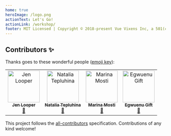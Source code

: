 ```yaml
---
home: true
heroImage: /logo.png
actionText: Let's Go!
actionLink: /workshop/
footer: MIT Licensed | Copyright © 2018-present Vue Vixens Inc, a 501(c)(3) public charity
---
```


## Contributors ✨

Thanks goes to these wonderful people ([emoji key](https://allcontributors.org/docs/en/emoji-key)):

<!-- ALL-CONTRIBUTORS-LIST:START - Do not remove or modify this section -->
<!-- prettier-ignore-start -->
<!-- markdownlint-disable -->
<table>
  <tr>
    <td align="center"><a href="http://www.jenlooper.com"><img src="https://avatars2.githubusercontent.com/u/1450004?v=4" width="100px;" alt="Jen Looper"/><br /><sub><b>Jen Looper</b></sub></a><br /><a href="https://github.com/Vue Vixens, Inc./Vue Vixens Workshops/commits?author=jlooper" title="Documentation">📖</a></td>
    <td align="center"><a href="https://twitter.com/N_Tepluhina"><img src="https://avatars0.githubusercontent.com/u/18719025?v=4" width="100px;" alt="Natalia Tepluhina"/><br /><sub><b>Natalia Tepluhina</b></sub></a><br /><a href="https://github.com/Vue Vixens, Inc./Vue Vixens Workshops/commits?author=NataliaTepluhina" title="Documentation">📖</a></td>
    <td align="center"><a href="https://github.com/marina-mosti"><img src="https://avatars0.githubusercontent.com/u/14843771?v=4" width="100px;" alt="Marina Mosti"/><br /><sub><b>Marina Mosti</b></sub></a><br /><a href="https://github.com/Vue Vixens, Inc./Vue Vixens Workshops/commits?author=marina-mosti" title="Documentation">📖</a></td>
    <td align="center"><a href="https://www.giftegwuenu.com"><img src="https://avatars3.githubusercontent.com/u/17781315?v=4" width="100px;" alt="Egwuenu Gift"/><br /><sub><b>Egwuenu Gift</b></sub></a><br /><a href="https://github.com/Vue Vixens, Inc./Vue Vixens Workshops/commits?author=lauragift21" title="Documentation">📖</a></td>
  </tr>
</table>

<!-- markdownlint-enable -->
<!-- prettier-ignore-end -->
<!-- ALL-CONTRIBUTORS-LIST:END -->

This project follows the [all-contributors](https://github.com/all-contributors/all-contributors) specification. Contributions of any kind welcome!

